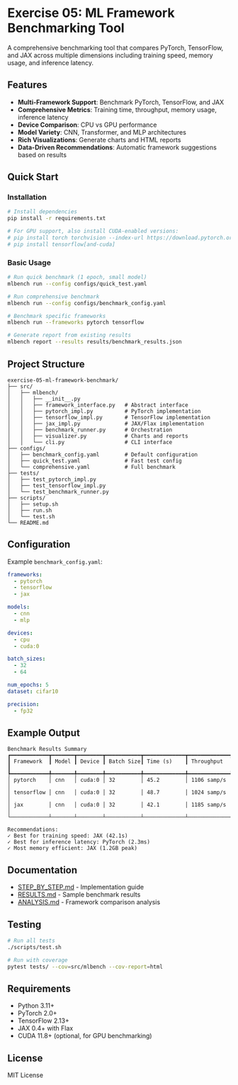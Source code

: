# Exercise 05: ML Framework Benchmarking Tool

A comprehensive benchmarking tool that compares PyTorch, TensorFlow, and JAX across multiple dimensions including training speed, memory usage, and inference latency.

## Features

- **Multi-Framework Support**: Benchmark PyTorch, TensorFlow, and JAX
- **Comprehensive Metrics**: Training time, throughput, memory usage, inference latency
- **Device Comparison**: CPU vs GPU performance
- **Model Variety**: CNN, Transformer, and MLP architectures
- **Rich Visualizations**: Generate charts and HTML reports
- **Data-Driven Recommendations**: Automatic framework suggestions based on results

## Quick Start

### Installation

```bash
# Install dependencies
pip install -r requirements.txt

# For GPU support, also install CUDA-enabled versions:
# pip install torch torchvision --index-url https://download.pytorch.org/whl/cu118
# pip install tensorflow[and-cuda]
```

### Basic Usage

```bash
# Run quick benchmark (1 epoch, small model)
mlbench run --config configs/quick_test.yaml

# Run comprehensive benchmark
mlbench run --config configs/benchmark_config.yaml

# Benchmark specific frameworks
mlbench run --frameworks pytorch tensorflow

# Generate report from existing results
mlbench report --results results/benchmark_results.json
```

## Project Structure

```
exercise-05-ml-framework-benchmark/
├── src/
│   ├── mlbench/
│   │   ├── __init__.py
│   │   ├── framework_interface.py   # Abstract interface
│   │   ├── pytorch_impl.py          # PyTorch implementation
│   │   ├── tensorflow_impl.py       # TensorFlow implementation
│   │   ├── jax_impl.py              # JAX/Flax implementation
│   │   ├── benchmark_runner.py      # Orchestration
│   │   ├── visualizer.py            # Charts and reports
│   │   └── cli.py                   # CLI interface
├── configs/
│   ├── benchmark_config.yaml        # Default configuration
│   ├── quick_test.yaml              # Fast test config
│   └── comprehensive.yaml           # Full benchmark
├── tests/
│   ├── test_pytorch_impl.py
│   ├── test_tensorflow_impl.py
│   └── test_benchmark_runner.py
├── scripts/
│   ├── setup.sh
│   ├── run.sh
│   └── test.sh
└── README.md
```

## Configuration

Example `benchmark_config.yaml`:

```yaml
frameworks:
  - pytorch
  - tensorflow
  - jax

models:
  - cnn
  - mlp

devices:
  - cpu
  - cuda:0

batch_sizes:
  - 32
  - 64

num_epochs: 5
dataset: cifar10

precision:
  - fp32
```

## Example Output

```
Benchmark Results Summary
┏━━━━━━━━━━━━┳━━━━━━━┳━━━━━━━━┳━━━━━━━━━━━┳━━━━━━━━━━━━━┳━━━━━━━━━━━━━┓
┃ Framework  ┃ Model ┃ Device ┃ Batch Size┃ Time (s)    ┃ Throughput  ┃
┡━━━━━━━━━━━━╇━━━━━━━╇━━━━━━━━╇━━━━━━━━━━━╇━━━━━━━━━━━━━╇━━━━━━━━━━━━━┩
│ pytorch    │ cnn   │ cuda:0 │ 32        │ 45.2        │ 1106 samp/s │
│ tensorflow │ cnn   │ cuda:0 │ 32        │ 48.7        │ 1024 samp/s │
│ jax        │ cnn   │ cuda:0 │ 32        │ 42.1        │ 1185 samp/s │
└────────────┴───────┴────────┴───────────┴─────────────┴─────────────┘

Recommendations:
✓ Best for training speed: JAX (42.1s)
✓ Best for inference latency: PyTorch (2.3ms)
✓ Most memory efficient: JAX (1.2GB peak)
```

## Documentation

- [STEP_BY_STEP.md](STEP_BY_STEP.md) - Implementation guide
- [RESULTS.md](docs/RESULTS.md) - Sample benchmark results
- [ANALYSIS.md](docs/ANALYSIS.md) - Framework comparison analysis

## Testing

```bash
# Run all tests
./scripts/test.sh

# Run with coverage
pytest tests/ --cov=src/mlbench --cov-report=html
```

## Requirements

- Python 3.11+
- PyTorch 2.0+
- TensorFlow 2.13+
- JAX 0.4+ with Flax
- CUDA 11.8+ (optional, for GPU benchmarking)

## License

MIT License
